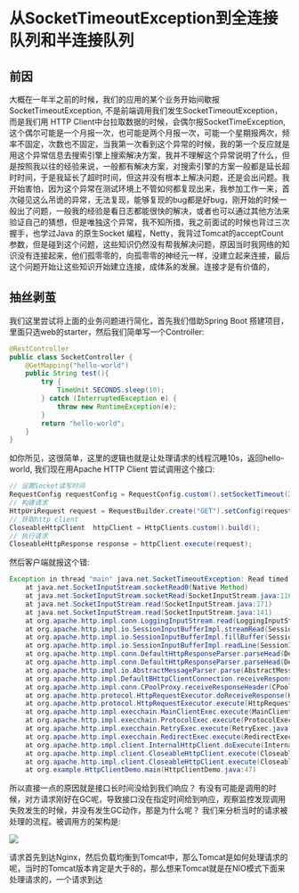 # 从SocketTimeoutException到全连接队列和半连接队列



## 前因

大概在一年半之前的时候，我们的应用的某个业务开始间歇报SocketTimeoutException, 不是前端调用我们发生SocketTimeoutException，而是我们用 HTTP Client中台拉取数据的时候，会偶尔报SocketTimeException, 这个偶尔可能是一个月报一次，也可能是两个月报一次，可能一个星期报两次，频率不固定，次数也不固定，当我第一次看到这个异常的时候，我的第一个反应就是用这个异常信息去搜索引擎上搜索解决方案，我并不理解这个异常说明了什么，但是按照我以往的经验来说，一般都有解决方案，对搜索引擎的方案一般都是延长超时时间，于是我延长了超时时间，但这并没有根本上解决问题，还是会出问题。我开始害怕，因为这个异常在测试环境上不管如何都复现出来，我参加工作一来，首次碰见这么吊诡的异常，无法复现，能够复现的bug都是好bug，刚开始的时候一般出了问题，一般我的经验是看日志都能很快的解决，或者也可以通过其他方法来验证自己的猜想，但是唯独这个异常，我不知所措，我之前面试的时候也背过三次握手，也学过Java 的原生Socket 编程，Netty，我背过Tomcat的acceptCount参数，但是碰到这个问题，这些知识仍然没有帮我解决问题，原因当时我网络的知识没有连接起来，他们孤零零的，向孤零零的神经元一样，没建立起来连接，最后这个问题开始让这些知识开始建立连接，成体系的发展。连接才是有价值的，

## 抽丝剥茧

我们这里尝试将上面的业务问题进行简化，首先我们借助Spring Boot 搭建项目，里面只选web的starter，然后我们简单写一个Controller:

```java
@RestController
public class SocketController {
    @GetMapping("hello-world")
    public String test(){
        try {
            TimeUnit.SECONDS.sleep(10);
        } catch (InterruptedException e) {
            throw new RuntimeException(e);
        }
        return "hello-world";
    }
}
```

如你所见，这很简单，这里的逻辑也就是让处理请求的线程沉睡10s，返回hello-world, 我们现在用Apache HTTP Client 尝试调用这个接口:

```java
// 设置Socket读写时间
RequestConfig requestConfig = RequestConfig.custom().setSocketTimeout(2000).build();
// 构建请求
HttpUriRequest request = RequestBuilder.create("GET").setConfig(requestConfig).setUri("http://localhost:8080/socket/hello-world").build();
// 获取http client
CloseableHttpClient  httpClient = HttpClients.custom().build();
// 执行请求
CloseableHttpResponse response = httpClient.execute(request);
```

然后客户端就报这个错: 

```java
Exception in thread "main" java.net.SocketTimeoutException: Read timed out
	at java.net.SocketInputStream.socketRead0(Native Method)
	at java.net.SocketInputStream.socketRead(SocketInputStream.java:116)
	at java.net.SocketInputStream.read(SocketInputStream.java:171)
	at java.net.SocketInputStream.read(SocketInputStream.java:141)
	at org.apache.http.impl.conn.LoggingInputStream.read(LoggingInputStream.java:84)
	at org.apache.http.impl.io.SessionInputBufferImpl.streamRead(SessionInputBufferImpl.java:137)
	at org.apache.http.impl.io.SessionInputBufferImpl.fillBuffer(SessionInputBufferImpl.java:153)
	at org.apache.http.impl.io.SessionInputBufferImpl.readLine(SessionInputBufferImpl.java:280)
	at org.apache.http.impl.conn.DefaultHttpResponseParser.parseHead(DefaultHttpResponseParser.java:138)
	at org.apache.http.impl.conn.DefaultHttpResponseParser.parseHead(DefaultHttpResponseParser.java:56)
	at org.apache.http.impl.io.AbstractMessageParser.parse(AbstractMessageParser.java:259)
	at org.apache.http.impl.DefaultBHttpClientConnection.receiveResponseHeader(DefaultBHttpClientConnection.java:163)
	at org.apache.http.impl.conn.CPoolProxy.receiveResponseHeader(CPoolProxy.java:157)
	at org.apache.http.protocol.HttpRequestExecutor.doReceiveResponse(HttpRequestExecutor.java:273)
	at org.apache.http.protocol.HttpRequestExecutor.execute(HttpRequestExecutor.java:125)
	at org.apache.http.impl.execchain.MainClientExec.execute(MainClientExec.java:272)
	at org.apache.http.impl.execchain.ProtocolExec.execute(ProtocolExec.java:186)
	at org.apache.http.impl.execchain.RetryExec.execute(RetryExec.java:89)
	at org.apache.http.impl.execchain.RedirectExec.execute(RedirectExec.java:110)
	at org.apache.http.impl.client.InternalHttpClient.doExecute(InternalHttpClient.java:185)
	at org.apache.http.impl.client.CloseableHttpClient.execute(CloseableHttpClient.java:83)
	at org.apache.http.impl.client.CloseableHttpClient.execute(CloseableHttpClient.java:108)
	at org.example.HttpClientDemo.main(HttpClientDemo.java:47)
```

所以直接一点的原因就是接口长时间没给到我们响应？ 有没有可能是调用的时候，对方请求刚好在GC呢，导致接口没在指定时间给到响应，观察监控发现调用失败发生的时候，并没有发生GC动作，那是为什么呢？  我们来分析当时的请求被处理的流程。被调用方的架构是:

![](https://a.a2k6.com/gerald/i/2023/07/23/xp3s.jpg) 

请求首先到达Nginx，然后负载均衡到Tomcat中，那么Tomcat是如何处理请求的呢，当时的Tomcat版本肯定是大于8的，那么想来Tomcat就是在NIO模式下面来处理请求的，一个请求到达

